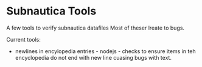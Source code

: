 # Subnautica Tools

A few tools to verify subnautica datafiles
 Most of theser lreate to bugs.

 Current tools:
 * newlines in encylopedia entries - nodejs - checks to ensure items in teh encyclopedia do not end with new line cuasing bugs with text.